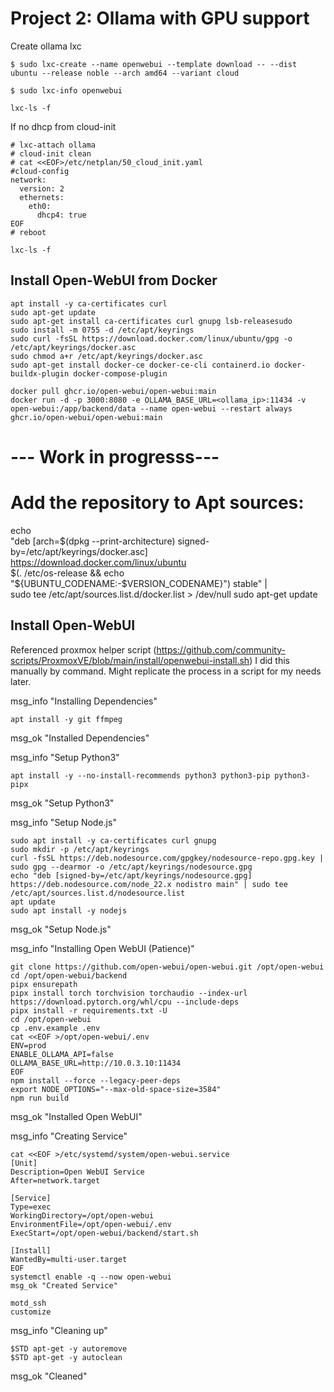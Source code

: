 # Project 2: Ollama with GPU support

Create ollama lxc
```
$ sudo lxc-create --name openwebui --template download -- --dist ubuntu --release noble --arch amd64 --variant cloud
```
```
$ sudo lxc-info openwebui
```
```
lxc-ls -f
```
If no dhcp from cloud-init
```
# lxc-attach ollama
# cloud-init clean
# cat <<EOF>/etc/netplan/50_cloud_init.yaml
#cloud-config
network:
  version: 2
  ethernets:
    eth0:
      dhcp4: true
EOF
# reboot
```

```
lxc-ls -f
```

## Install Open-WebUI from Docker
```
apt install -y ca-certificates curl 
sudo apt-get update
sudo apt-get install ca-certificates curl gnupg lsb-releasesudo
sudo install -m 0755 -d /etc/apt/keyrings
sudo curl -fsSL https://download.docker.com/linux/ubuntu/gpg -o /etc/apt/keyrings/docker.asc
sudo chmod a+r /etc/apt/keyrings/docker.asc
sudo apt-get install docker-ce docker-ce-cli containerd.io docker-buildx-plugin docker-compose-plugin

docker pull ghcr.io/open-webui/open-webui:main
docker run -d -p 3000:8080 -e OLLAMA_BASE_URL=<ollama_ip>:11434 -v open-webui:/app/backend/data --name open-webui --restart always ghcr.io/open-webui/open-webui:main
```

# --- Work in progresss---
# Add the repository to Apt sources:
echo \
  "deb [arch=$(dpkg --print-architecture) signed-by=/etc/apt/keyrings/docker.asc] https://download.docker.com/linux/ubuntu \
  $(. /etc/os-release && echo "${UBUNTU_CODENAME:-$VERSION_CODENAME}") stable" | \
  sudo tee /etc/apt/sources.list.d/docker.list > /dev/null
sudo apt-get update


## Install Open-WebUI
Referenced proxmox helper script (https://github.com/community-scripts/ProxmoxVE/blob/main/install/openwebui-install.sh)
I did this manually by command. Might replicate the process in a script for my needs later.

msg_info "Installing Dependencies"
```
apt install -y git ffmpeg
```
msg_ok "Installed Dependencies"

msg_info "Setup Python3"
```
apt install -y --no-install-recommends python3 python3-pip python3-pipx
```
msg_ok "Setup Python3"

msg_info "Setup Node.js"
```
sudo apt install -y ca-certificates curl gnupg
sudo mkdir -p /etc/apt/keyrings
curl -fsSL https://deb.nodesource.com/gpgkey/nodesource-repo.gpg.key | sudo gpg --dearmor -o /etc/apt/keyrings/nodesource.gpg
echo "deb [signed-by=/etc/apt/keyrings/nodesource.gpg] https://deb.nodesource.com/node_22.x nodistro main" | sudo tee /etc/apt/sources.list.d/nodesource.list
apt update
sudo apt install -y nodejs
```
msg_ok "Setup Node.js"

msg_info "Installing Open WebUI (Patience)"
```
git clone https://github.com/open-webui/open-webui.git /opt/open-webui
cd /opt/open-webui/backend
pipx ensurepath
pipx install torch torchvision torchaudio --index-url https://download.pytorch.org/whl/cpu --include-deps
pipx install -r requirements.txt -U
cd /opt/open-webui
cp .env.example .env
cat <<EOF >/opt/open-webui/.env
ENV=prod
ENABLE_OLLAMA_API=false
OLLAMA_BASE_URL=http://10.0.3.10:11434
EOF
npm install --force --legacy-peer-deps
export NODE_OPTIONS="--max-old-space-size=3584"
npm run build
```
msg_ok "Installed Open WebUI"

msg_info "Creating Service"
```
cat <<EOF >/etc/systemd/system/open-webui.service
[Unit]
Description=Open WebUI Service
After=network.target

[Service]
Type=exec
WorkingDirectory=/opt/open-webui
EnvironmentFile=/opt/open-webui/.env
ExecStart=/opt/open-webui/backend/start.sh

[Install]
WantedBy=multi-user.target
EOF
systemctl enable -q --now open-webui
msg_ok "Created Service"

motd_ssh
customize
```
msg_info "Cleaning up"
```
$STD apt-get -y autoremove
$STD apt-get -y autoclean
```
msg_ok "Cleaned"
